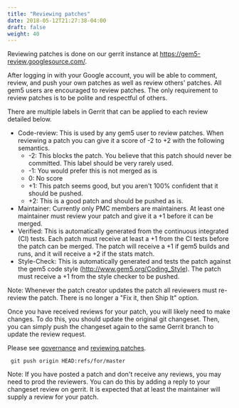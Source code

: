 ```yaml
---
title: "Reviewing patches"
date: 2018-05-12T21:27:38-04:00
draft: false
weight: 40
---
```

Reviewing patches is done on our gerrit instance at
https://gem5-review.googlesource.com/.

After logging in with your Google account, you will be able to comment, review,
and push your own patches as well as review others' patches. All gem5 users are
encouraged to review patches. The only requirement to review patches is to be
polite and respectful of others.

There are multiple labels in Gerrit that can be applied to each review detailed
below.

 * Code-review: This is used by any gem5 user to review patches. When reviewing
   a patch you can give it a score of -2 to +2 with the following semantics.
   * -2: This blocks the patch. You believe that this patch should never be
     committed. This label should be very rarely used.
   * -1: You would prefer this is not merged as is
   * 0: No score
   * +1: This patch seems good, but you aren't 100% confident that it should be
     pushed.
   * +2: This is a good patch and should be pushed as is.
 * Maintainer: Currently only PMC members are maintainers. At least one
   maintainer must review your patch and give it a +1 before it can be merged.
 * Verified: This is automatically generated from the continuous integrated
   (CI) tests. Each patch must receive at least a +1 from the CI tests before
   the patch can be merged. The patch will receive a +1 if gem5 builds and
   runs, and it will receive a +2 if the stats match.
 * Style-Check: This is automatically generated and tests the patch against the
   gem5 code style (http://www.gem5.org/Coding_Style). The patch must receive a
   +1 from the style checker to be pushed.

Note: Whenever the patch creator updates the patch all reviewers must re-review
the patch. There is no longer a "Fix it, then Ship It" option.

Once you have received reviews for your patch, you will likely need to make
changes. To do this, you should update the original git changeset. Then, you
can simply push the changeset again to the same Gerrit branch to update the
review request.

Please see [governance](/contributing/governance/) and [reviewing patches](/contributing/governance/#reviewing).

```
 git push origin HEAD:refs/for/master
```

Note: If you have posted a patch and don't receive any reviews, you may need to
prod the reviewers. You can do this by adding a reply to your changeset review
on gerrit. It is expected that at least the maintainer will supply a review for
your patch.

